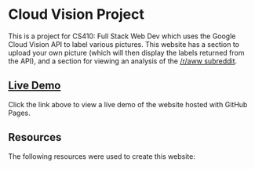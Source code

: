 # Cloud Vision Project

This is a project for CS410: Full Stack Web Dev which uses the Google Cloud Vision API to label various pictures. This website has a section to upload your own picture (which will then display the labels returned from the API), and a section for viewing an analysis of the [/r/aww subreddit](http://www.reddit.com/r/aww/).

## [Live Demo](http://noah-mcaulay.github.io/cloud-vision-project/)

Click the link above to view a live demo of the website hosted with GitHub Pages.


## Resources
The following resources were used to create this website:

